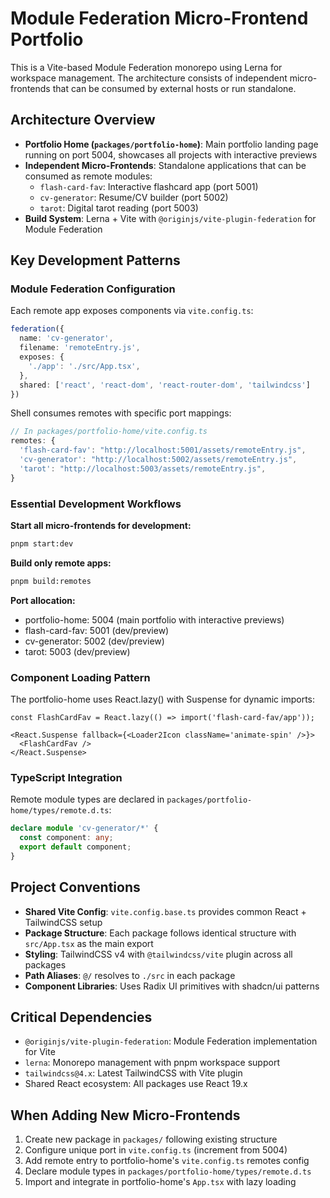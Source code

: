# Module Federation Micro-Frontend Portfolio

This is a Vite-based Module Federation monorepo using Lerna for workspace management. The architecture consists of independent micro-frontends that can be consumed by external hosts or run standalone.

## Architecture Overview

- **Portfolio Home (`packages/portfolio-home`)**: Main portfolio landing page running on port 5004, showcases all projects with interactive previews
- **Independent Micro-Frontends**: Standalone applications that can be consumed as remote modules:
  - `flash-card-fav`: Interactive flashcard app (port 5001)
  - `cv-generator`: Resume/CV builder (port 5002)  
  - `tarot`: Digital tarot reading (port 5003)
- **Build System**: Lerna + Vite with `@originjs/vite-plugin-federation` for Module Federation

## Key Development Patterns

### Module Federation Configuration
Each remote app exposes components via `vite.config.ts`:
```typescript
federation({
  name: 'cv-generator',
  filename: 'remoteEntry.js',
  exposes: {
    './app': './src/App.tsx',
  },
  shared: ['react', 'react-dom', 'react-router-dom', 'tailwindcss']
})
```

Shell consumes remotes with specific port mappings:
```typescript
// In packages/portfolio-home/vite.config.ts
remotes: {
  'flash-card-fav': "http://localhost:5001/assets/remoteEntry.js",
  'cv-generator': "http://localhost:5002/assets/remoteEntry.js",
  'tarot': "http://localhost:5003/assets/remoteEntry.js",
}
```

### Essential Development Workflows

**Start all micro-frontends for development:**
```bash
pnpm start:dev
```

**Build only remote apps:**
```bash
pnpm build:remotes
```

**Port allocation:**
- portfolio-home: 5004 (main portfolio with interactive previews)
- flash-card-fav: 5001 (dev/preview)
- cv-generator: 5002 (dev/preview)  
- tarot: 5003 (dev/preview)

### Component Loading Pattern

The portfolio-home uses React.lazy() with Suspense for dynamic imports:
```tsx
const FlashCardFav = React.lazy(() => import('flash-card-fav/app'));

<React.Suspense fallback={<Loader2Icon className='animate-spin' />}>
  <FlashCardFav />
</React.Suspense>
```

### TypeScript Integration

Remote module types are declared in `packages/portfolio-home/types/remote.d.ts`:
```typescript
declare module 'cv-generator/*' {
  const component: any;
  export default component;
}
```

## Project Conventions

- **Shared Vite Config**: `vite.config.base.ts` provides common React + TailwindCSS setup
- **Package Structure**: Each package follows identical structure with `src/App.tsx` as the main export
- **Styling**: TailwindCSS v4 with `@tailwindcss/vite` plugin across all packages
- **Path Aliases**: `@/` resolves to `./src` in each package
- **Component Libraries**: Uses Radix UI primitives with shadcn/ui patterns

## Critical Dependencies

- `@originjs/vite-plugin-federation`: Module Federation implementation for Vite
- `lerna`: Monorepo management with pnpm workspace support
- `tailwindcss@4.x`: Latest TailwindCSS with Vite plugin
- Shared React ecosystem: All packages use React 19.x

## When Adding New Micro-Frontends

1. Create new package in `packages/` following existing structure
2. Configure unique port in `vite.config.ts` (increment from 5004)
3. Add remote entry to portfolio-home's `vite.config.ts` remotes config
4. Declare module types in `packages/portfolio-home/types/remote.d.ts`
5. Import and integrate in portfolio-home's `App.tsx` with lazy loading